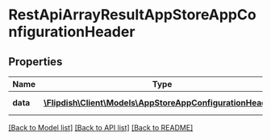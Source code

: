 # RestApiArrayResultAppStoreAppConfigurationHeader

## Properties
Name | Type | Description | Notes
------------ | ------------- | ------------- | -------------
**data** | [**\Flipdish\\Client\Models\AppStoreAppConfigurationHeader[]**](AppStoreAppConfigurationHeader.md) | Generic data object. | 

[[Back to Model list]](../README.md#documentation-for-models) [[Back to API list]](../README.md#documentation-for-api-endpoints) [[Back to README]](../README.md)


